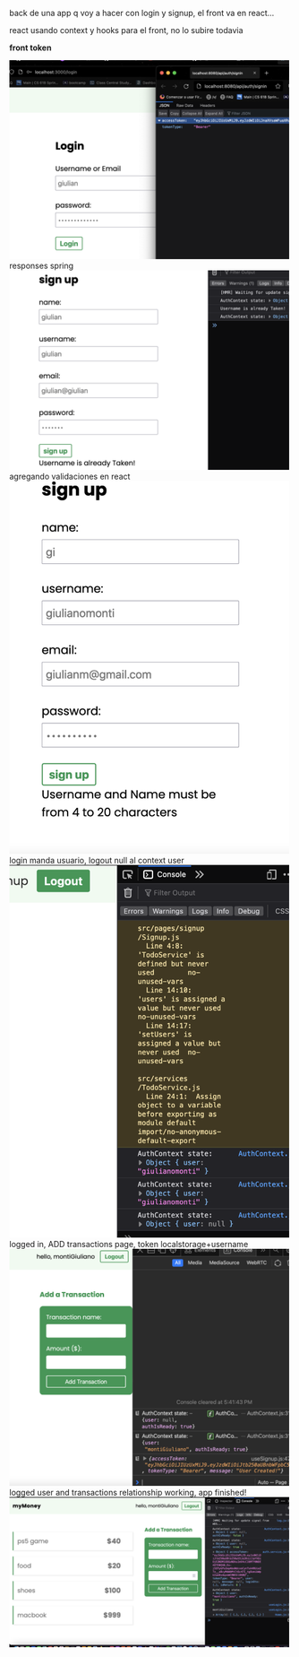 back de una app q voy a hacer con login y signup, el front va en react...

<div>
react usando context y hooks para el front, no lo subire todavia
</div>

<strong>front token</strong>

<img src ="src/images/screen2.png" width="500">


<div>responses spring</div>
<img src ="src/images/screen3.png" width="500">

<div>agregando validaciones en react</div>
<img src ="src/images/screen4.png" width="500">

<div>login manda usuario, logout null al context user </div>
<img src ="src/images/screen5.png" width="500">

<div></div>
<div>logged in, ADD transactions page, token localstorage+username</div>
<img src ="src/images/transactions.png" width="500">

<div></div>
<div>logged user and transactions relationship working, app finished!</div>
<img src ="src/images/transactions2.png" width="500">


